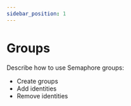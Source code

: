 ```yaml
---
sidebar_position: 1
---
```


# Groups

Describe how to use Semaphore groups:

- Create groups
- Add identities
- Remove identities
